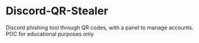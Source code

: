 # Discord-QR-Stealer
Discord phishing tool through QR codes, with a panel to manage accounts. POC for educational purposes only 